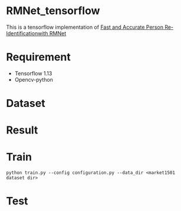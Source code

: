 # RMNet_tensorflow
This is a tensorflow implementation of [Fast and Accurate Person Re-Identificationwith RMNet](https://arxiv.org/pdf/1812.02465.pdf)

# Requirement
* Tensorflow 1.13
* Opencv-python

# Dataset

# Result

# Train
    python train.py --config configuration.py --data_dir <market1501 dataset dir>

# Test
